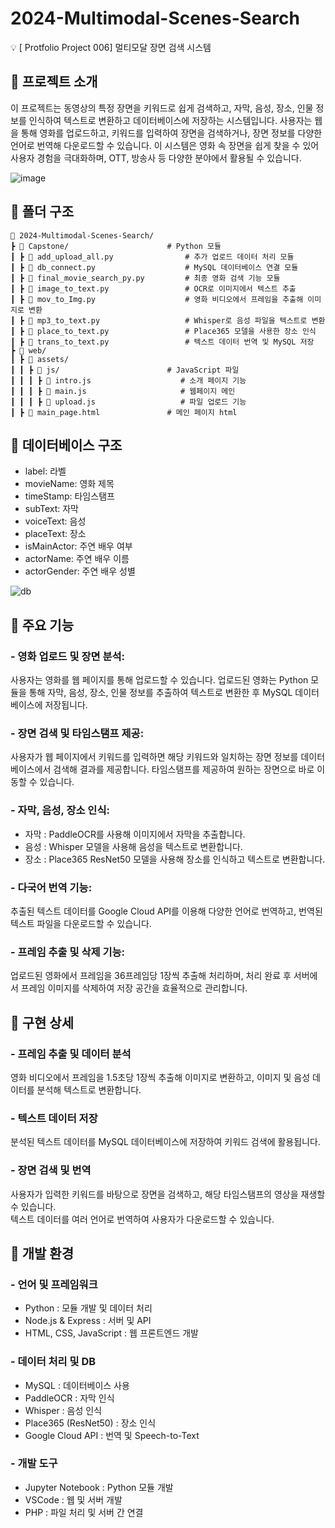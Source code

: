 # 2024-Multimodal-Scenes-Search
💡 [ Protfolio Project 006] 멀티모달 장면 검색 시스템

## 📌 프로젝트 소개
이 프로젝트는 동영상의 특정 장면을 키워드로 쉽게 검색하고, 자막, 음성, 장소, 인물 정보를 인식하여 텍스트로 변환하고 데이터베이스에 저장하는 시스템입니다. 사용자는 웹을 통해 영화를 업로드하고, 키워드를 입력하여 장면을 검색하거나, 장면 정보를 다양한 언어로 번역해 다운로드할 수 있습니다. 이 시스템은 영화 속 장면을 쉽게 찾을 수 있어 사용자 경험을 극대화하며, OTT, 방송사 등 다양한 분야에서 활용될 수 있습니다.

![image](https://github.com/user-attachments/assets/a94daa70-973b-49c5-8fab-969216735140)

## 📌 폴더 구조
    📂 2024-Multimodal-Scenes-Search/  
    ┣ 📂 Capstone/                      # Python 모듈  
    ┃ ┣ 📜 add_upload_all.py                # 추가 업로드 데이터 처리 모듈  
    ┃ ┣ 📜 db_connect.py                    # MySQL 데이터베이스 연결 모듈  
    ┃ ┣ 🔎 final_movie_search_py.py         # 최종 영화 검색 기능 모듈  
    ┃ ┣ 📜 image_to_text.py                 # OCR로 이미지에서 텍스트 추출  
    ┃ ┣ 📜 mov_to_Img.py                    # 영화 비디오에서 프레임을 추출해 이미지로 변환  
    ┃ ┣ 📜 mp3_to_text.py                   # Whisper로 음성 파일을 텍스트로 변환  
    ┃ ┣ 📜 place_to_text.py                 # Place365 모델을 사용한 장소 인식  
    ┃ ┣ 📜 trans_to_text.py                 # 텍스트 데이터 번역 및 MySQL 저장  
    ┣ 📂 web/                       
    ┃ ┣ 📂 assets/                     
    ┃ ┃ ┣ 📂 js/                        # JavaScript 파일   
    ┃ ┃ ┃ ┣ 📜 intro.js                    # 소개 페이지 기능  
    ┃ ┃ ┃ ┣ 📜 main.js                     # 웹페이지 메인  
    ┃ ┃ ┃ ┣ 📜 upload.js                   # 파일 업로드 기능  
    ┃ ┣ 🔎 main_page.html               # 메인 페이지 html

## 📌 데이터베이스 구조
 - label: 라벨  
 - movieName: 영화 제목  
 - timeStamp: 타임스탬프  
 - subText: 자막  
 - voiceText: 음성  
 - placeText: 장소  
 - isMainActor: 주연 배우 여부  
 - actorName: 주연 배우 이름  
 - actorGender: 주연 배우 성별
   
![db](https://github.com/user-attachments/assets/a29ee678-4eb3-4c2b-b9bd-a0e9faf280c9)

## 📌 주요 기능
### - 영화 업로드 및 장면 분석:  
사용자는 영화를 웹 페이지를 통해 업로드할 수 있습니다. 업로드된 영화는 Python 모듈을 통해 자막, 음성, 장소, 인물 정보를 추출하여 텍스트로 변환한 후 MySQL 데이터베이스에 저장됩니다.

### - 장면 검색 및 타임스탬프 제공:  
사용자가 웹 페이지에서 키워드를 입력하면 해당 키워드와 일치하는 장면 정보를 데이터베이스에서 검색해 결과를 제공합니다. 타임스탬프를 제공하여 원하는 장면으로 바로 이동할 수 있습니다.

### - 자막, 음성, 장소 인식:
- 자막 : PaddleOCR를 사용해 이미지에서 자막을 추출합니다.  
- 음성 : Whisper 모델을 사용해 음성을 텍스트로 변환합니다.  
- 장소 : Place365 ResNet50 모델을 사용해 장소를 인식하고 텍스트로 변환합니다.  

### - 다국어 번역 기능:
추출된 텍스트 데이터를 Google Cloud API를 이용해 다양한 언어로 번역하고, 번역된 텍스트 파일을 다운로드할 수 있습니다.  

### - 프레임 추출 및 삭제 기능:
업로드된 영화에서 프레임을 36프레임당 1장씩 추출해 처리하며, 처리 완료 후 서버에서 프레임 이미지를 삭제하여 저장 공간을 효율적으로 관리합니다.  

## 📌 구현 상세
### - 프레임 추출 및 데이터 분석
영화 비디오에서 프레임을 1.5초당 1장씩 추출해 이미지로 변환하고, 이미지 및 음성 데이터를 분석해 텍스트로 변환합니다.  

### - 텍스트 데이터 저장
분석된 텍스트 데이터를 MySQL 데이터베이스에 저장하여 키워드 검색에 활용됩니다.  

### - 장면 검색 및 번역
사용자가 입력한 키워드를  바탕으로 장면을 검색하고, 해당 타임스탬프의 영상을 재생할 수 있습니다.  
텍스트 데이터를 여러 언어로 번역하여 사용자가 다운로드할 수 있습니다.  


## 📌 개발 환경
### - 언어 및 프레임워크
- Python : 모듈 개발 및 데이터 처리
- Node.js & Express : 서버 및 API
- HTML, CSS, JavaScript : 웹 프론트엔드 개발

### - 데이터 처리 및 DB
- MySQL : 데이터베이스 사용
- PaddleOCR : 자막 인식
- Whisper : 음성 인식
- Place365 (ResNet50) : 장소 인식
- Google Cloud API : 번역 및 Speech-to-Text

### - 개발 도구
- Jupyter Notebook : Python 모듈 개발
- VSCode : 웹 및 서버 개발
- PHP : 파일 처리 및 서버 간 연결
 
